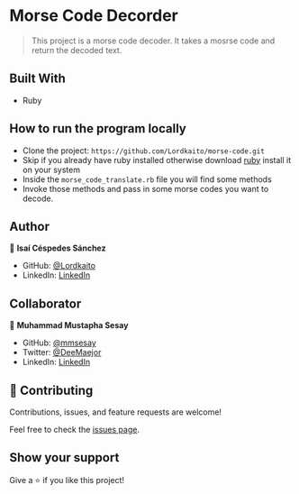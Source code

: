 # Morse Code Decorder

> This project is a morse code decoder. It takes a mosrse code and return the decoded text.

## Built With

- Ruby

## How to run the program locally
- Clone the project: ```https://github.com/Lordkaito/morse-code.git```
- Skip if you already have ruby installed otherwise download [ruby](https://www.ruby-lang.org/en/documentation/installation/) install it on your system
- Inside the `morse_code_translate.rb` file you will find some methods
- Invoke those methods and pass in some morse codes you want to decode.

## Author

👤 **Isaí Céspedes Sánchez**

- GitHub: [@Lordkaito](https://github.com/Lordkaito)
- LinkedIn: [LinkedIn](https://www.linkedin.com/in/isaicespedes/)

## Collaborator

👤 **Muhammad Mustapha Sesay**

- GitHub: [@mmsesay](https://github.com/mmsesay)
- Twitter: [@DeeMaejor](https://twitter.com/DeeMaejor)
- LinkedIn: [LinkedIn](https://linkedin.com/in/muhammad-m-sesay)

## 🤝 Contributing

Contributions, issues, and feature requests are welcome!

Feel free to check the [issues page](../../issues/).

## Show your support

Give a ⭐️ if you like this project!

